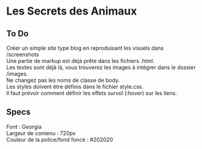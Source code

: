 # Les Secrets des Animaux

## To Do

Créer un simple site type blog en reproduisant les visuels dans /screenshots  
Une partie de markup est déjà prête dans les fichiers .html.  
Les textes sont déjà là, vous trouverez les images à intégrer dans le dossier /images.  
Ne changez pas les noms de classe de body.  
Les styles doivent être définis dans le fichier style.css.  
Il faut prévoir comment définir les effets survol (:hover) sur les liens.  

## Specs

Font : Georgia  
Largeur de contenu : 720px  
Couleur de la police/fond foncé : #202020

